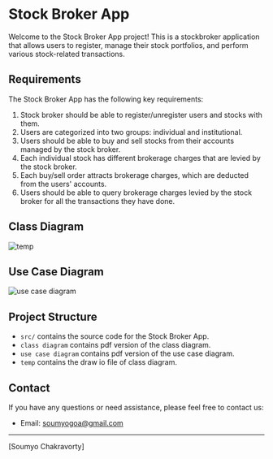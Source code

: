 # Stock Broker App

Welcome to the Stock Broker App project! This is a stockbroker application that allows users to register, manage their stock portfolios, and perform various stock-related transactions.

## Requirements

The Stock Broker App has the following key requirements:

1. Stock broker should be able to register/unregister users and stocks with them.
2. Users are categorized into two groups: individual and institutional.
3. Users should be able to buy and sell stocks from their accounts managed by the stock broker.
4. Each individual stock has different brokerage charges that are levied by the stock broker.
5. Each buy/sell order attracts brokerage charges, which are deducted from the users' accounts.
6. Users should be able to query brokerage charges levied by the stock broker for all the transactions they have done.

## Class Diagram


![temp](https://github.com/soumyo2002/StockBroker/assets/92665254/e0558ab6-49a7-417d-bebb-14ce0178593b)

## Use Case Diagram

![use case diagram](https://github.com/soumyo2002/StockBroker/assets/92665254/902c9aac-032d-4c93-aa3b-6c85d6241792)



## Project Structure

- `src/` contains the source code for the Stock Broker App.
- `class diagram` contains pdf version of the class diagram.
- `use case diagram` contains pdf version of the use case diagram.
- `temp` contains the draw io file of class diagram.

## Contact

If you have any questions or need assistance, please feel free to contact us:

- Email: soumyogoa@gmail.com




---

[Soumyo Chakravorty]
